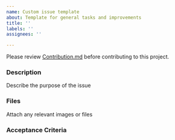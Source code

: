 ```yaml
---
name: Custom issue template
about: Template for general tasks and improvements
title: ''
labels: ''
assignees: ''

---
```


Please review [Contribution.md](https://github.com/nasa/mmt/blob/master/CONTRIBUTING.md) before contributing to this project.

### Description
Describe the purpose of the issue

### Files
Attach any relevant images or files

### Acceptance Criteria